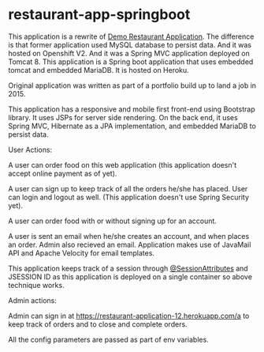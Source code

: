 # restaurant-app-springboot

This application is a rewrite of [Demo Restaurant Application](https://github.com/farazdurrani/demo-restaurant-webapplication). The difference is that former application used MySQL database to persist data. And it was hosted on Openshift V2. And it was a Spring MVC application deployed on Tomcat 8. This application is a Spring boot application that uses embedded tomcat and embedded MariaDB. It is hosted on Heroku. 

Original application was written as part of a portfolio build up to land a job in 2015.

This application has a responsive and mobile first front-end using Bootstrap library. It uses JSPs for server side rendering. On the back end, it uses Spring MVC, Hibernate as a JPA implementation, and embedded MariaDB to persist data.

User Actions:

A user can order food on this web application (this application doesn't accept online payment as of yet).

A user can sign up to keep track of all the orders he/she has placed. User can login and logout as well. (This application doesn't use Spring Security yet).

A user can order food with or without signing up for an account.

A user is sent an email when he/she creates an account, and when places an order. Admin also recieved an email. Application makes use of JavaMail API and Apache Velocity for email templates. 

This application keeps track of a session through [@SessionAttributes](https://docs.spring.io/spring/docs/current/javadoc-api/org/springframework/web/bind/annotation/SessionAttributes.html) and JSESSION ID as this application is deployed on a single container so above technique works. 

Admin actions:

Admin can sign in at https://restaurant-application-12.herokuapp.com/a to keep track of orders and to close and complete orders. 

All the config parameters are passed as part of env variables.

